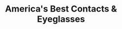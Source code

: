 ---
title: "America's Best Contacts & Eyeglasses"
url: /fultondale/americas-best-contacts-and-eyeglasses/
shop: optician
---